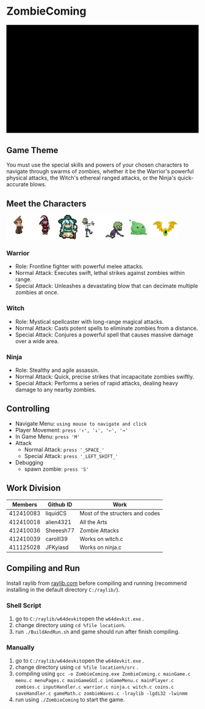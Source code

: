 # ZombieComing
![DemoGIF](https://raw.githubusercontent.com/liquidCS/MonsterComing/main/Resources/DemoGIF.gif)
## Game Theme
You must use the special skills and powers of your chosen characters to navigate through swarms of zombies, whether it be the Warrior's powerful physical attacks, the Witch's ethereal ranged attacks, or the Ninja's quick-accurate blows.
## Meet the Characters
![warrror](https://raw.githubusercontent.com/liquidCS/MonsterComing/main/Resources/warrior.gif)![ninja](https://raw.githubusercontent.com/liquidCS/MonsterComing/main/Resources/ninja.gif)![witch](https://raw.githubusercontent.com/liquidCS/MonsterComing/main/Resources/witch.gif)![Zombie1](https://raw.githubusercontent.com/liquidCS/MonsterComing/main/Resources/zombie1.gif)![zombie2](https://raw.githubusercontent.com/liquidCS/MonsterComing/main/Resources/zombie2.gif)![slime](https://raw.githubusercontent.com/liquidCS/MonsterComing/main/Resources/slime.gif)![bat](https://raw.githubusercontent.com/liquidCS/MonsterComing/main/Resources/bat.gif)
### Warrior
- Role: Frontline fighter with powerful melee attacks.
- Normal Attack: Executes swift, lethal strikes against zombies within range.
- Special Attack: Unleashes a devastating blow that can decimate multiple zombies at once.
### Witch
- Role: Mystical spellcaster with long-range magical attacks.
- Normal Attack: Casts potent spells to eliminate zombies from a distance.
- Special Attack: Conjures a powerful spell that causes massive damage over a wide area.
### Ninja
- Role: Stealthy and agile assassin.
- Normal Attack: Quick, precise strikes that incapacitate zombies swiftly.
- Special Attack: Performs a series of rapid attacks, dealing heavy damage to any nearby zombies.

## Controlling
 - Navigate Menu: `using mouse to navigate and click`
 - Player Movement: `press '↑', '↓', '←', '→' `
 - In Game Menu: `press 'M'`
 - Attack
 	- Normal Attack: `press '_SPACE_'`
 	- Special Attack: `press '_LEFT_SHIFT_'`
 - Debugging
	 - spawn zombie: `press 'S' `

## Work Division
| Members | Github ID | Work |
|--------|-----------|------|
| 412410083 | liquidCS | Most of the structers and codes |
| 412410018 | alien4321 | All the Arts |
| 412410036 | Sheeesh77 | Zombie Attacks |
| 412410039 | carolll39 | Works on witch.c |
| 411125028 | JFKyiasd | Works on ninja.c |




## Compiling and Run
Install raylib from [raylib.com](https://www.raylib.com/) before compiling and running (recommend installing in the default directory `C:/raylib/`).

### Shell Script
1.  go to `C:/raylib/w64devkit`open the `w64devkit.exe` .
2.  change directory using `cd %file location%`.
3.  run `./BuildAndRun.sh` and game should run after finish compiling.
### Manually
1. go to `C:/raylib/w64devkit`open the `w64devkit.exe` . 
2. change directory using `cd %file location%/src` .
3. compiling using `gcc -o ZombieComing.exe ZombieComing.c mainGame.c menu.c menuPages.c mainGameGUI.c inGameMenu.c mainPlayer.c zombies.c inputHandler.c warrior.c ninja.c witch.c coins.c saveHandler.c gameMath.c zombieWaves.c -lraylib -lgdi32 -lwinmm`
4. run using `./ZombieComing` to start the game.


